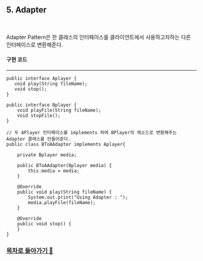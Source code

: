 <h2>5. Adapter</h2><br/> 

Adapter Pattern은 한 클래스의 인터페이스를 클라이언트에서 사용하고자하는 다른 인터페이스로 변환해준다.<br>


<h4>구현 코드</h4><hr>
<pre><code>public interface Aplayer {
   void play(String fileName);
   void stop();
}<br>
public interface Bplayer {
    void playFile(String fileName);
    void stopFile();
}<br>
// 두 APlayer 인터페이스를 implements 하여 BPlayer의 메소드로 변환해주는 Adapter 클래스를 만들어준다.
public class BToAAdapter implements Aplayer{<br>
    private Bplayer media;<br>
    public BToAAdapter(Bplayer media) {
        this.media = media;
    }<br>
    @Override
    public void play(String fileName) {
        System.out.print("Using Adapter : ");
        media.playFile(fileName);
    }<br>
    @Override
    public void stop() {
    }
}</code></pre>
<h3><a href="https://github.com/EungyuCho/Disign_Pattern_Repo">목차로 돌아가기 🏃</a></h3> 